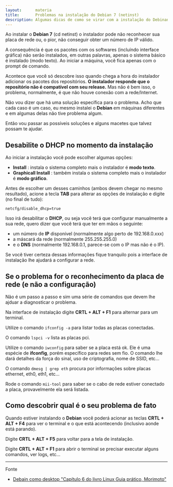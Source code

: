 ```yaml
---
layout:      materia
title:       Problemas na instalação do Debian 7 (netinst)
description: Algumas dicas de como se virar com a instalação do Debinan whezzy (netinst)
---
```



Ao instalar o __Debian 7__ (cd netinst) o instalador pode não reconhecer sua placa de rede ou, o pior, não conseguir
obter um número de IP válido.

A consequência é que os pacotes com os softwares (incluíndo interface gráfica) não serão instalados, em outras palavras,
apenas o sistema básico é instalado (modo texto). Ao iniciar a máquina, você fica apenas com o prompt de comando.

Acontece que você só descobre isso quando chega a hora do instalador adicionar os pacotes dos repositórios. __O instalador
responde que o repositório não é compatível com seu release.__ Mas não é bem isso, o problema, normalmente, é que não
houve conexão com a rede/Internet. 

Não vou dizer que há uma solução específica para o problema. Acho que cada caso é um caso, eu mesmo instalei o __Debian__
em máquinas diferentes e em algumas delas não tive problema algum.

Então vou passar as possíveis soluções e alguns macetes que talvez possam te ajudar.



Desabilite o DHCP no momento da instalação
---

Ao iniciar a instalação você pode escolher algumas opções: 

- __Install__ : instala o sistema completo mais o instalador é __modo texto__.
- __Graphicall Install__ : também instala o sistema completo mais o instalador é __modo gráfico__.

Antes de escolher um desses caminhos (ambos devem chegar no mesmo resultado), acione a tecla __TAB__ para alterar
as opções de instalação e digite (no final de tudo):

    netcfg/disable_dhcp=true

Isso irá desabilitar o __DHCP__, ou seja você terá que configurar manualmente a sua rede, quero dizer que você terá
que ter em mãos o seguinte:

- um número de __IP__ disponível (normalmente algo perto de 192.168.0.xxx)
- a máscará da rede (normalmente 255.255.255.0)
- e o __DNS__ (normalmente 192.168.0.1, parece-se com o IP mas não é o IP).

Se você tiver certeza dessas informações fique tranquilo pois a interface de instalação lhe ajudará a configurar a rede.




Se o problema for o reconhecimento da placa de rede (e não a configuração)
---

Não é um passo a passo e sim uma série de comandos que devem lhe ajduar a diagnosticar o problema.

Na interface de instalação digite __CRTL + ALT + F1__ para alternar para um terminal.

Utilize o comando `ifconfig -a` para  listar todas as placas conectadas.

O comando `lspci -v` lista as placas pci.

Utilize o comando `iwconfig` para saber se a placa está ok. Ele é uma espécie de __ifconfig__, porém específico para 
redes sem fio. O comando lhe dará detalhes da força do sinal, uso de criptografia, nome de SSID, etc...

O comando `dmesg | grep eth` procura por informações sobre placas ethernet, eth0, eth1, etc...

Rode o comando `mii-tool` para saber se o cabo de rede estiver conectado a placa, provavelmente ela será listada.


Como descobrir qual é o seu problema de fato
---

Quando estiver instalando o __Debian__ você poderá acionar as teclas __CRTL + ALT + F4__ para ver o terminal e o que
está acontecendo (inclusivo aonde está parando).

Digite __CRTL + ALT + F5__ para voltar para a tela de instalação.

Digite __CRTL + ALT + F1__ para abrir o terminal se precisar executar alguns comandos, ver logs, etc...


<hr>
Fonte

- [Debain como desktop "Capítulo 6 do livro Linux Guia prático, Morimoto"](http://www.hardware.com.br/livros/linux/capitulo-debian-como-desktop.html "link-externo")
